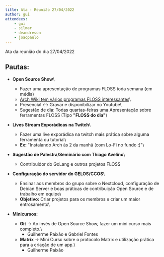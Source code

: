 ```yaml
---
title: Ata - Reunião 27/04/2022
author: gui
attendees:
    - gui
    - silmar
    - deandreson
    - joaopaulo
---
```


Ata da reunião do dia 27/04/2022

## Pautas:

- **Open Source Show**\\
    -  Fazer uma apresentação de programas FLOSS toda semana (em média)
    -  [Arch Wiki tem vários programas FLOSS interessantes](https://wiki.archlinux.org/title/List_of_applications)\\
    -  Presencial <-> Gravar e disponibilizar no Youtube\\
    -  Sugestão de dia: Todas quartas-feiras uma Apresentação sobre ferramentas FLOSS (Tipo **"FLOSS do dia"**)

- **Lives Stream Exporádicas na Twitch**\\
    - Fazer uma live exporádica na twitch mais prática sobre alguma ferramenta ou tutorial\\
    - **Ex:** "Instalando Arch às 2 da manhã (com Lo-Fi no fundo :)"\\

- **Sugestão de Palestra/Seminário com Thiago Avelino**\\
    - Contribuidor do GoLang e outros projetos FLOSS

- **Configuração do servidor do GELOS/CCOS**\\
    - Ensinar aos membros do grupo sobre o Nextcloud, configuração de Debian Server e boas práticas de contribuição Open Source e de trabalho em equipe\\
    - **Objetivo:** Criar projetos para os membros e criar um maior entrosamento\\

- **Minicursos:**
    - **Git** -> Ao invés de Open Source Show, fazer um mini curso mais completo.\\
        - Guilherme Paixão e Gabriel Fontes
    -  **Matrix** -> Mini Curso sobre o protocolo Matrix e utilização prática para a criação de um app.\\
        -  Guilherme Paixão
